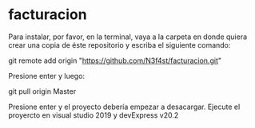 # facturacion
Para instalar, por favor, en la terminal, vaya a la carpeta en donde quiera crear una copia de éste repositorio y escriba el siguiente comando:

git remote add origin "https://github.com/N3f4st/facturacion.git"

Presione enter y luego:

git pull origin Master

Presione enter y el proyecto debería empezar a desacargar. Ejecute el proyercto en visual studio 2019 y devExpress v20.2
